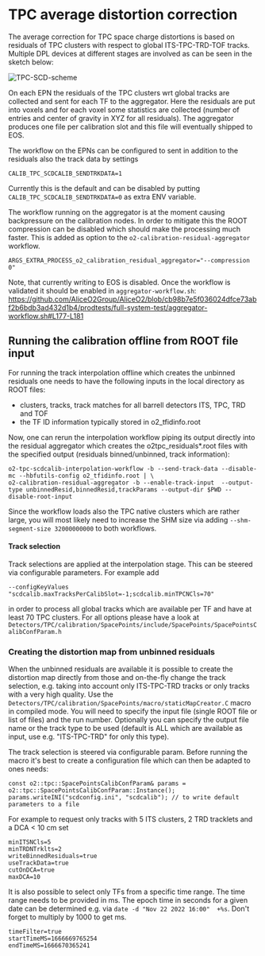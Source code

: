 <!-- doxy
\page refTPCcalibrationAverageDistortionCorrection Average Distortion Correction
/doxy -->

# TPC average distortion correction

The average correction for TPC space charge distortions is based on residuals of TPC clusters with respect to global ITS-TPC-TRD-TOF tracks.
Multiple DPL devices at different stages are involved as can be seen in the sketch below:

![TPC-SCD-scheme](https://user-images.githubusercontent.com/26281793/195542425-136852a3-f9e9-4c85-9490-f2cfb262686c.png)

On each EPN the residuals of the TPC clusters wrt global tracks are collected and sent for each TF to the aggregator. Here the residuals are put into voxels and for each voxel some statistics are collected (number of entries and center of gravity in XYZ for all residuals). The aggregator produces one file per calibration slot and this file will eventually shipped to EOS.

The workflow on the EPNs can be configured to sent in addition to the residuals also the track data by settings
```
CALIB_TPC_SCDCALIB_SENDTRKDATA=1
```
Currently this is the default and can be disabled by putting `CALIB_TPC_SCDCALIB_SENDTRKDATA=0` as extra ENV variable.

The workflow running on the aggregator is at the moment causing backpressure on the calibration nodes. In order to mitigate this the ROOT compression can be disabled which should make the processing much faster. This is added as option to the `o2-calibration-residual-aggregator` workflow.

```
ARGS_EXTRA_PROCESS_o2_calibration_residual_aggregator="--compression 0"
```
Note, that currently writing to EOS is disabled. Once the workflow is validated it should be enabled in `aggregator-workflow.sh`: https://github.com/AliceO2Group/AliceO2/blob/cb98b7e5f036024dfce73abf2b6bdb3ad432d1b4/prodtests/full-system-test/aggregator-workflow.sh#L177-L181


## Running the calibration offline from ROOT file input

For running the track interpolation offline which creates the unbinned residuals one needs to have the following inputs in the local directory as ROOT files:

- clusters, tracks, track matches for all barrell detectors ITS, TPC, TRD and TOF
- the TF ID information typically stored in o2_tfidinfo.root

Now, one can rerun the interpolation workflow piping its output directly into the residual aggregator which creates the o2tpc_residuals*.root files with the specified output (residuals binned/unbinned, track information):

```
o2-tpc-scdcalib-interpolation-workflow -b --send-track-data --disable-mc --hbfutils-config o2_tfidinfo.root | \
o2-calibration-residual-aggregator -b --enable-track-input  --output-type unbinnedResid,binnedResid,trackParams --output-dir $PWD --disable-root-input
```

Since the workflow loads also the TPC native clusters which are rather large, you will most likely need to increase the SHM size via adding `--shm-segment-size 32000000000` to both workflows.

#### Track selection

Track selections are applied at the interpolation stage. This can be steered via configurable parameters. For example add

```
--configKeyValues "scdcalib.maxTracksPerCalibSlot=-1;scdcalib.minTPCNCls=70"
```
in order to process all global tracks which are available per TF and have at least 70 TPC clusters.
For all options please have a look at `Detectors/TPC/calibration/SpacePoints/include/SpacePoints/SpacePointsCalibConfParam.h`

### Creating the distortion map from unbinned residuals

When the unbinned residuals are available it is possible to create the distortion map directly from those and on-the-fly change the track selection, e.g. taking into account only ITS-TPC-TRD tracks or only tracks with a very high quality. Use the `Detectors/TPC/calibration/SpacePoints/macro/staticMapCreator.C` macro in compiled mode. You will need to specify the input file (single ROOT file or list of files) and the run number. Optionally you can specify the output file name or the track type to be used (default is ALL which are available as input, use e.g. "ITS-TPC-TRD" for only this type).

The track selection is steered via configurable param. Before running the macro it's best to create a configuration file which can then be adapted to ones needs:
```
const o2::tpc::SpacePointsCalibConfParam& params = o2::tpc::SpacePointsCalibConfParam::Instance();
params.writeINI("scdconfig.ini", "scdcalib"); // to write default parameters to a file
```
For example to request only tracks with 5 ITS clusters, 2 TRD tracklets and a DCA < 10 cm set
```
minITSNCls=5
minTRDNTrklts=2
writeBinnedResiduals=true
useTrackData=true
cutOnDCA=true
maxDCA=10
```
It is also possible to select only TFs from a specific time range. The time range needs to be provided in ms. The epoch time in seconds for a given date can be determined e.g. via `date -d "Nov 22 2022 16:00"  +%s`. Don't forget to multiply by 1000 to get ms.
```
timeFilter=true
startTimeMS=1666669765254
endTimeMS=1666670365241
```
